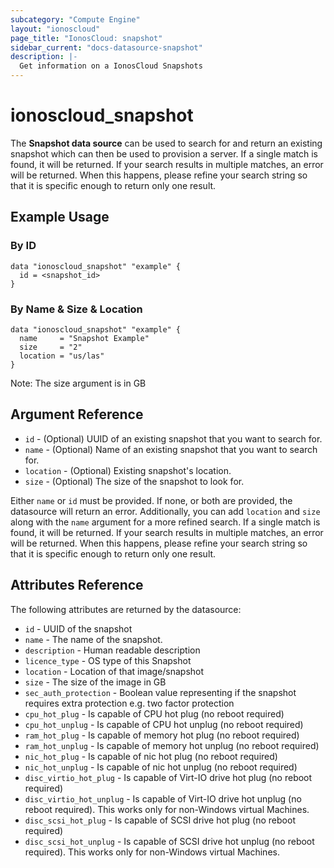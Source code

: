 ```yaml
---
subcategory: "Compute Engine"
layout: "ionoscloud"
page_title: "IonosCloud: snapshot"
sidebar_current: "docs-datasource-snapshot"
description: |-
  Get information on a IonosCloud Snapshots
---
```


# ionoscloud\_snapshot

The **Snapshot data source** can be used to search for and return an existing snapshot which can then be used to provision a server. If a single match is found, it will be returned. If your search results in multiple matches, an error will be returned. When this happens, please refine your search string so that it is specific enough to return only one result.

## Example Usage

### By ID
```hcl
data "ionoscloud_snapshot" "example" {
  id = <snapshot_id>
}
```

### By Name & Size & Location
```hcl
data "ionoscloud_snapshot" "example" {
  name     = "Snapshot Example"
  size     = "2"
  location = "us/las"
}
```
Note: The size argument is in GB

## Argument Reference

 * `id` - (Optional) UUID of an existing snapshot that you want to search for.
 * `name` - (Optional) Name of an existing snapshot that you want to search for.
 * `location` - (Optional) Existing snapshot's location.
 * `size` - (Optional) The size of the snapshot to look for.

Either `name` or `id` must be provided. If none, or both are provided, the datasource will return an error. 
Additionally, you can add `location` and `size` along with the `name` argument for a more refined search.
If a single match is found, it will be returned. If your search results in multiple matches, an error will be returned.
When this happens, please refine your search string so that it is specific enough to return only one result.

## Attributes Reference

The following attributes are returned by the datasource:

* `id` - UUID of the snapshot
* `name` - The name of the snapshot.
* `description` - Human readable description
* `licence_type` - OS type of this Snapshot
* `location` - Location of that image/snapshot
* `size` - The size of the image in GB
* `sec_auth_protection` - Boolean value representing if the snapshot requires extra protection e.g. two factor protection
* `cpu_hot_plug` -  Is capable of CPU hot plug (no reboot required)
* `cpu_hot_unplug` -  Is capable of CPU hot unplug (no reboot required)
* `ram_hot_plug` -  Is capable of memory hot plug (no reboot required)
* `ram_hot_unplug` -  Is capable of memory hot unplug (no reboot required)
* `nic_hot_plug` -  Is capable of nic hot plug (no reboot required)
* `nic_hot_unplug` -  Is capable of nic hot unplug (no reboot required)
* `disc_virtio_hot_plug` -  Is capable of Virt-IO drive hot plug (no reboot required)
* `disc_virtio_hot_unplug` -  Is capable of Virt-IO drive hot unplug (no reboot required). This works only for non-Windows virtual Machines.
* `disc_scsi_hot_plug` -  Is capable of SCSI drive hot plug (no reboot required)
* `disc_scsi_hot_unplug` -  Is capable of SCSI drive hot unplug (no reboot required). This works only for non-Windows virtual Machines.
